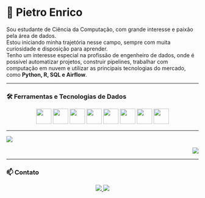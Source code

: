 <h1 align="left">👋 Pietro Enrico</h1>

<p align="left">
Sou estudante de Ciência da Computação, com grande interesse e paixão pela área de dados. <br>
Estou iniciando minha trajetória nesse campo, sempre com muita curiosidade e disposição para aprender.<br>
Tenho um interesse especial na profissão de engenheiro de dados, onde é possível automatizar projetos, construir pipelines, 
trabalhar com computação em nuvem e utilizar as principais tecnologias do mercado, como <strong>Python, R, SQL e Airflow</strong>.
</p>

---

### 🛠️ Ferramentas e Tecnologias de Dados
<p align="center">
  <img src="https://cdn.jsdelivr.net/gh/devicons/devicon/icons/python/python-original.svg" width="40" />
  <img src="https://cdn.jsdelivr.net/gh/devicons/devicon/icons/r/r-original.svg" width="40" />
  <img src="https://cdn.jsdelivr.net/gh/devicons/devicon/icons/postgresql/postgresql-original.svg" width="40" />
  <img src="https://cdn.jsdelivr.net/gh/devicons/devicon/icons/mysql/mysql-original.svg" width="40" />
  <img src="https://cdn.jsdelivr.net/gh/devicons/devicon/icons/docker/docker-original.svg" width="40" />
  <img src="https://cdn.jsdelivr.net/gh/devicons/devicon/icons/apache/apache-original-wordmark.svg" width="40" />
  <img src="https://cdn.jsdelivr.net/gh/devicons/devicon/icons/amazonwebservices/amazonwebservices-original.svg" width="40" />
  <img src="https://cdn.jsdelivr.net/gh/devicons/devicon/icons/linux/linux-original.svg" width="40" />
</p>

---

<p align="left">
  <img src="https://github-readme-stats.vercel.app/api/top-langs/?username=Deputado220v&layout=compact&langs_count=6&theme=tokyonight" />
</p>

<p align="right">
  <img src="https://github-readme-stats.vercel.app/api?username=Deputado220v&show_icons=true&theme=tokyonight&hide=prs,issues" />
</p>

---

### 📫 Contato

<p align="center">
  <a href="https://www.linkedin.com/in/seu-linkedin" target="_blank">
    <img src="https://img.shields.io/badge/LinkedIn-blue?logo=linkedin&logoColor=white&style=for-the-badge" />
  </a>
  <a href="mailto:seuemail@gmail.com">
    <img src="https://img.shields.io/badge/Gmail-D14836?logo=gmail&logoColor=white&style=for-the-badge" />
  </a>
</p>
